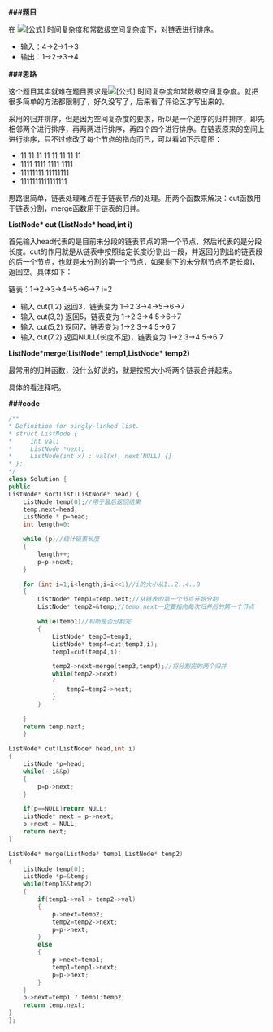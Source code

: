 **###题目**

在 ![[公式]](https://www.zhihu.com/equation?tex=O%28n+log+n%29+) 时间复杂度和常数级空间复杂度下，对链表进行排序。

- 输入：4->2->1->3
- 输出：1->2->3->4

**###思路**

这个题目其实就难在题目要求是![[公式]](https://www.zhihu.com/equation?tex=O%28n+log+n%29+) 时间复杂度和常数级空间复杂度。就把很多简单的方法都限制了，好久没写了，后来看了评论区才写出来的。

采用的归并排序，但是因为空间复杂度的要求，所以是一个逆序的归并排序，即先相邻两个进行排序，再两两进行排序，再四个四个进行排序。在链表原来的空间上进行排序，只不过修改了每个节点的指向而已，可以看如下示意图：

- 11 11 11 11 11 11 11 11
- 1111 1111 1111 1111
- 11111111 11111111
- 1111111111111111

思路很简单，链表处理难点在于链表节点的处理。用两个函数来解决：cut函数用于链表分割，merge函数用于链表的归并。

**ListNode\* cut (ListNode\* head,int i)**

首先输入head代表的是目前未分段的链表节点的第一个节点，然后i代表的是分段长度。cut的作用就是从链表中按照给定长度i分割出一段，并返回分割出的链表段的后一个节点，也就是未分割的第一个节点，如果剩下的未分割节点不足长度i，返回空。具体如下：

链表：1->2->3->4->5->6->7 i=2

- 输入 cut(1,2) 返回3，链表变为 1->2 3->4->5->6->7
- 输入 cut(3,2) 返回5，链表变为 1->2 3->4 5->6->7
- 输入 cut(5,2) 返回7，链表变为 1->2 3->4 5->6 7
- 输入 cut(7,2) 返回NULL(长度不足)，链表变为 1->2 3->4 5->6 7

**ListNode\*merge(ListNode\* temp1,ListNode\* temp2)**

最常用的归并函数，没什么好说的，就是按照大小将两个链表合并起来。

具体的看注释吧。

**###code**

```cpp
/**
* Definition for singly-linked list.
* struct ListNode {
*     int val;
*     ListNode *next;
*     ListNode(int x) : val(x), next(NULL) {}
* };
*/
class Solution {
public:
ListNode* sortList(ListNode* head) {
    ListNode temp(0);//用于最后返回结果
    temp.next=head;
    ListNode * p=head;
    int length=0;

    while (p)//统计链表长度
    {
        length++;
        p=p->next;
    }

    for (int i=1;i<length;i=i<<1)//i的大小从1..2..4..8
    {
        ListNode* temp1=temp.next;//从链表的第一个节点开始分割
        ListNode* temp2=&temp;//temp.next一定要指向每次归并后的第一个节点

        while(temp1)//判断是否分割完
        {
            ListNode* temp3=temp1;
            ListNode* temp4=cut(temp3,i);
            temp1=cut(temp4,i);

            temp2->next=merge(temp3,temp4);//将分割完的两个归并
            while(temp2->next)
            {
                temp2=temp2->next;
            }
        }

    }
    return temp.next;
    }

ListNode* cut(ListNode* head,int i)
{
    ListNode *p=head;
    while(--i&&p)
    {
        p=p->next;
    }

    if(p==NULL)return NULL;
    ListNode* next = p->next;
    p->next = NULL;
    return next;
}

ListNode* merge(ListNode* temp1,ListNode* temp2)
{
    ListNode temp(0);
    ListNode *p=&temp;
    while(temp1&&temp2)
    {
        if(temp1->val > temp2->val)
        {
            p->next=temp2;
            temp2=temp2->next;
            p=p->next;
        }
        else
        {
            p->next=temp1;
            temp1=temp1->next;
            p=p->next;
        }
    }
    p->next=temp1 ? temp1:temp2;
    return temp.next;
} 
};
```